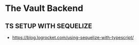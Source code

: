 # The Vault Backend


## TS SETUP WITH SEQUELIZE  

- https://blog.logrocket.com/using-sequelize-with-typescript/